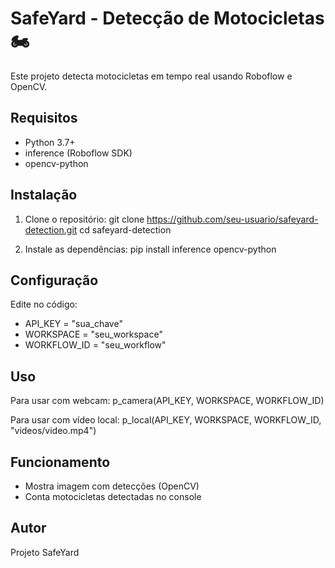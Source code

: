 
SafeYard - Detecção de Motocicletas 🏍️
=======================================

Este projeto detecta motocicletas em tempo real usando Roboflow e OpenCV.

Requisitos
----------
- Python 3.7+
- inference (Roboflow SDK)
- opencv-python

Instalação
----------
1. Clone o repositório:
   git clone https://github.com/seu-usuario/safeyard-detection.git
   cd safeyard-detection

2. Instale as dependências:
   pip install inference opencv-python

Configuração
------------
Edite no código:
- API_KEY = "sua_chave"
- WORKSPACE = "seu_workspace"
- WORKFLOW_ID = "seu_workflow"

Uso
---
Para usar com webcam:
    p_camera(API_KEY, WORKSPACE, WORKFLOW_ID)

Para usar com vídeo local:
    p_local(API_KEY, WORKSPACE, WORKFLOW_ID, "videos/video.mp4")

Funcionamento
-------------
- Mostra imagem com detecções (OpenCV)
- Conta motocicletas detectadas no console

Autor
-----
Projeto SafeYard
